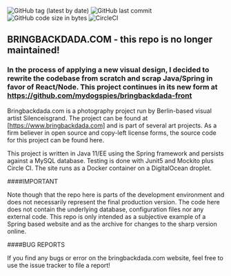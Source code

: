 ![GitHub tag (latest by date)](https://img.shields.io/github/v/tag/mydogspies/bringbackdada) ![GitHub last commit](https://img.shields.io/github/last-commit/mydogspies/bringbackdada) ![GitHub code size in bytes](https://img.shields.io/github/languages/code-size/mydogspies/bringbackdada) ![CircleCI](https://img.shields.io/circleci/build/github/mydogspies/bringbackdada)
## BRINGBACKDADA.COM - this repo is no longer maintained!

### In the process of applying a new visual design, I decided to rewrite the codebase from scratch and scrap Java/Spring in favor of React/Node. This project continues in its new form at https://github.com/mydogspies/bringbackdada-front

Bringbackdada.com is a photography project run by Berlin-based visual artist Silenceisgrand.
The project can be found at [https://www.bringbackdada.com] and is part of several art
projects. As a firm believer in open source and copy-left license forms, the source code for
this project can be found here. 

This project is written in Java 11/EE using the Spring framework and persists against a MySQL database. Testing
is done with Junit5 and Mockito plus Circle CI. The site runs as a Docker container on a DigitalOcean droplet.

####IMPORTANT

Note though that the repo here is parts of the development
environment and does not necessarily represent the final production version. The code here does not
contain the underlying database, configuration files nor any external code. This repo is only intended
as a subjective example of a Spring based website and as the archive for changes to
the sharp version online.

####BUG REPORTS

If you find any bugs or error on the bringbackdada.com website, feel free to use the issue tracker
to file a report!


